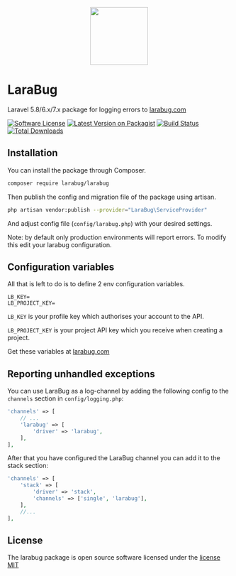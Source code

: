 <p align="center">
    <a href="https://www.larabug.com" target="_blank"><img width="130" src="https://www.larabug.com/images/larabug-logo-small.png"></a>
</p>

# LaraBug
Laravel 5.8/6.x/7.x package for logging errors to [larabug.com](https://www.larabug.com)

[![Software License](https://poser.pugx.org/larabug/larabug/license.svg)](LICENSE.md)
[![Latest Version on Packagist](https://poser.pugx.org/larabug/larabug/v/stable.svg)](https://packagist.org/packages/larabug/larabug)
[![Build Status](https://github.com/larabug/larabug/workflows/tests/badge.svg)](https://github.com/larabug/larabug/actions)
[![Total Downloads](https://poser.pugx.org/larabug/larabug/d/total.svg)](https://packagist.org/packages/larabug/larabug)

## Installation 
You can install the package through Composer.
```bash
composer require larabug/larabug
```

Then publish the config and migration file of the package using artisan.
```bash
php artisan vendor:publish --provider="LaraBug\ServiceProvider"
```
And adjust config file (`config/larabug.php`) with your desired settings.

Note: by default only production environments will report errors. To modify this edit your larabug configuration.

## Configuration variables
All that is left to do is to define 2 env configuration variables.
```
LB_KEY=
LB_PROJECT_KEY=
```
`LB_KEY` is your profile key which authorises your account to the API.

`LB_PROJECT_KEY` is your project API key which you receive when creating a project.

Get these variables at [larabug.com](https://www.larabug.com)

## Reporting unhandled exceptions
You can use LaraBug as a log-channel by adding the following config to the `channels` section in `config/logging.php`:
```php
'channels' => [
    // ...
    'larabug' => [
        'driver' => 'larabug',
    ],
],
```
After that you have configured the LaraBug channel you can add it to the stack section:
```php
'channels' => [
    'stack' => [
        'driver' => 'stack',
        'channels' => ['single', 'larabug'],
    ],
    //...
],
```
## License
The larabug package is open source software licensed under the [license MIT](http://opensource.org/licenses/MIT)
